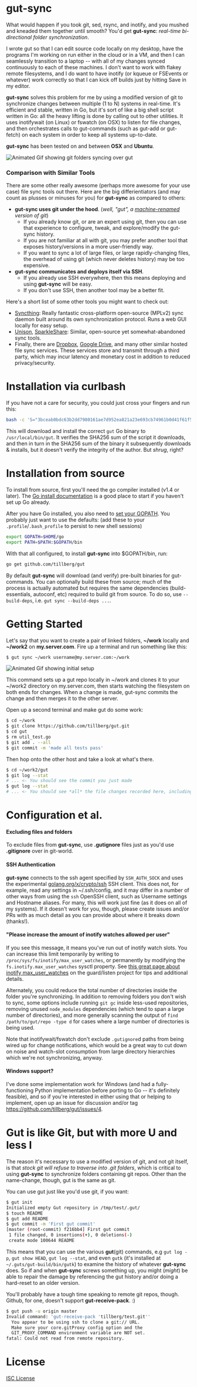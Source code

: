 gut-sync
========

What would happen if you took git, sed, rsync, and inotify, and you mushed and kneaded
them together until smooth? You'd get **gut-sync**: *real-time bi-directional folder synchronization*.

I wrote gut so that I can edit source code locally on my desktop, have the programs I'm
working on run either in the cloud or in a VM, and then I can seamlessly transition
to a laptop -- with all of my changes synced continuously to each of these machines.
I don't want to work with flakey remote filesystems, and I do want to have inotify
(or kqueue or FSEvents or whatever) work correctly so that I can kick off builds just
by hitting Save in my editor.

**gut-sync** solves this problem for me by using a modified version of git to synchronize
changes between multiple (1 to N) systems in real-time. It's efficient and stable, written
in Go, but it's sort of like a big shell script written in Go: all the heavy lifting is done
by calling out to other utilities. It uses inotifywait (on Linux) or fswatch (on OSX) to
listen for file changes, and then orchestrates calls to gut-commands (such as gut-add or
gut-fetch) on each system in order to keep all systems up-to-date.

**gut-sync** has been tested on and between **OSX** and **Ubuntu**.

![Animated Gif showing git folders syncing over gut](https://www.tillberg.us/c/b7d8d602e634931c50f957aeb58f9a2c5c4931545b96d6f276cb45d1eca434fe/gut-git.gif)

### Comparison with Similar Tools

There are some other really awesome (perhaps more awesome for your use case) file sync tools out
there. Here are the big differientiators (and may count as plusses or minuses for you) for
**gut-sync** as compared to others:

- **gut-sync uses git under the hood**. (*well, "gut", a [machine-renamed][machine-renamed] version of git*)
  - If you already know git, or are an expert using git, then you can use that experience to
    configure, tweak, and explore/modify the gut-sync history.
  - If you are not familiar at all with git, you may prefer another tool that exposes
    history/versions in a more user-friendly way.
  - If you want to sync a lot of large files, or large rapidly-changing files, the overhead of
    using git (which never deletes history) may be too expensive.
- **gut-sync communicates and deploys itself via SSH**.
  - If you already use SSH everywhere, then this means deploying and using **gut-sync** will be easy.
  - If you don't use SSH, then another tool may be a better fit.

Here's a short list of some other tools you might want to check out:

- [Syncthing][Syncthing]: Really fantastic cross-platform open-source (MPLv2) sync daemon built around
  its own synchronization protocol. Runs a web GUI locally for easy setup.
- [Unison][Unison], [SparkleShare][SparkleShare]: Similar, open-source yet somewhat-abandoned sync tools.
- Finally, there are [Dropbox][Dropbox], [Google Drive][Google Drive], and many other similar
  hosted file sync services. These services store and transmit through a third party, which may
  incur latency and monetary cost in addition to reduced privacy/security.

Installation via curlbash
=========================

If you have not a care for security, you could just cross your fingers and run this:

```sh
bash -c 'S="3bceab0bdc63b2dd7980161ae7d952ea821a23e693cb74961b0d41f61f557489";T="/tmp/gut.sh";set -e;wget -qO- "https://www.tillberg.us/c/$S/gut-1.0.3.sh">$T; echo "$S  $T"|shasum -a256 -c-;bash $T;rm $T'
```

This will download and install the correct `gut` Go binary to `/usr/local/bin/gut`. It verifies
the SHA256 sum of the script it downloads, and then in turn in the SHA256 sum of the binary it
subsequently downloads & installs, but it doesn't verify the integrity of the author.
But *shrug*, right?

Installation from source
========================

To install from source, first you'll need the go compiler installed (v1.4 or later).
The [Go install documentation][Go Install] is a good place to start if you haven't set
up Go already.

After you have Go installed, you also need to [set your GOPATH][Go Setup]. You probably just want to
use the defaults: (add these to your `.profile`/`.bash_profile` to persist to new shell sessions)

```sh
export GOPATH=$HOME/go
export PATH=$PATH:$GOPATH/bin
```

With that all configured, to install **gut-sync** into $GOPATH/bin, run:

```sh
go get github.com/tillberg/gut
```

By default **gut-sync** will download (and verify) pre-built binaries for gut-commands.
You can optionally build these from source; much of the process is actually automated
but requires the same dependencies (build-essentials, autoconf, etc) required to build
git from source. To do so, use `--build-deps`, i.e. `gut sync --build-deps ...`.

Getting Started
===============

Let's say that you want to create a pair of linked folders, **~/work** locally and
**~/work2** on **my.server.com**. Fire up a terminal and run something like this:

```sh
$ gut sync ~/work username@my.server.com:~/work
```

![Animated Gif showing initial setup](https://www.tillberg.us/c/395daa91a84e82c77d5c0c874f4eb11ec58d2170f8424d34de19b155a6fc2a0c/gut-init.gif)

This command sets up a gut repo locally in ~/work and clones it to your ~/work2
directory on my.server.com, then starts watching the filesystem on both ends for
changes. When a change is made, gut-sync commits the change and then merges it
to the other server.

Open up a second terminal and make gut do some work:

```sh
$ cd ~/work
$ git clone https://github.com/tillberg/gut.git
$ cd gut
$ rm util_test.go
$ git add . --all
$ git commit -m 'made all tests pass'
```

Then hop onto the other host and take a look at what's there.

```sh
$ cd ~/work2/gut
$ git log --stat
# ... <- You should see the commit you just made
$ gut log --stat
# ... <- You should see *all* the file changes recorded here, including inside ~/work2/gut/.git/
```

Configuration et al.
====================

#### Excluding files and folders

To exclude files from **gut-sync**, use **.gutignore** files just as you'd use **.gitignore** over in
git-world.

#### SSH Authentication

**gut-sync** connects to the ssh agent specified by `SSH_AUTH_SOCK` and uses the experimental
[golang.org/x/crypto/ssh][crypto/ssh] SSH client. This does not, for example, read any settings
in ~/.ssh/config, and it may differ in a number of other ways from using the `ssh` OpenSSH client,
such as Username settings and Hostname aliases. For many, this will work just fine (as it does
on all of my systems). If it doesn't work for you, though, please create issues and/or PRs with
as much detail as you can provide about where it breaks down (thanks!).

#### "Please increase the amount of inotify watches allowed per user"

If you see this message, it means you've run out of inotify watch slots. You can increase this limit
temporarily by writing to `/proc/sys/fs/inotify/max_user_watches`, or permanently by modifying the
`fs.inotify.max_user_watches` sysctl property. See
[this great page about inotify max_user_watches][guard/listen inotify reference] on the guard/listen
project for tips and additional details.

Alternately, you could reduce the total number of directories inside the folder you're synchronizing.
In addition to removing folders you don't wish to sync, some options include running `git gc` inside
less-used repositories, removing unused `node_modules` dependencies (which tend to span a large number
of directories), and more generally scanning the output of `find /path/to/gut/repo -type d` for cases
where a large number of directories is being used.

Note that inotifywait/fswatch don't exclude `.gutignore`d paths from being wired up for change
notifications, which would be a great way to cut down on noise and watch-slot consumption from large
directory hierarchies which we're not synchronizing, anyway.

#### Windows support?

I've done some implementation work for Windows (and had a fully-functioning Python implementation
before porting to Go -- it's definitely feasible), and so if you're interested in either using that
or helping to implement, open up an issue for discussion and/or tag https://github.com/tillberg/gut/issues/4.

Gut is like Git, but with more U and less I
===========================================

The reason it's necessary to use a modified version of git, and not git itself,
is that *stock git will refuse to traverse into .git folders*, which is critical
to using **gut-sync** to synchronize folders containing git repos. Other than the
name-change, though, gut is the same as git.

You can use gut just like you'd use git, if you want:

```sh
$ gut init
Initialized empty Gut repository in /tmp/test/.gut/
$ touch README
$ gut add README
$ gut commit -m 'First gut commit'
[master (root-commit) f216bb4] First gut commit
 1 file changed, 0 insertions(+), 0 deletions(-)
 create mode 100644 README
```

This means that you can use the various **gut**(git) commands, e.g `gut log -p`,
`gut show HEAD`, `gut log --stat`, and even `gutk` (it's installed at
`~/.guts/gut-build/bin/gutk`) to examine the history of whatever **gut-sync**
does. So if and when **gut-sync** screws something up, you might (*might*) be
able to repair the damage by referencing the gut history and/or doing a
hard-reset to an older version.

You'll probably have a tough time speaking to remote git repos, though. Github,
for one, doesn't support **gut-receive-pack**. :)

```sh
$ gut push -u origin master
Invalid command: 'gut-receive-pack 'tillberg/test.git''
  You appear to be using ssh to clone a git:// URL.
  Make sure your core.gitProxy config option and the
  GIT_PROXY_COMMAND environment variable are NOT set.
fatal: Could not read from remote repository.
```

License
=======

[ISC License][ISC License]

[machine-renamed]: https://github.com/tillberg/gut/blob/37cbc3748d674c46b2481220afdf34dd0a4b8e34/gut_build.go#L36-L101
[Go Install]: https://golang.org/doc/install
[Go Setup]: https://golang.org/doc/code.html
[crypto/ssh]: https://godoc.org/golang.org/x/crypto/ssh
[ISC License]: https://github.com/tillberg/gut/blob/master/LICENSE.md

[Syncthing]: https://syncthing.net/
[Unison]: http://www.cis.upenn.edu/~bcpierce/unison/
[SparkleShare]: http://sparkleshare.org/
[Dropbox]: https://www.dropbox.com/
[Google Drive]: https://www.google.com/drive/
[guard/listen inotify reference]: https://github.com/guard/listen/wiki/Increasing-the-amount-of-inotify-watchers
